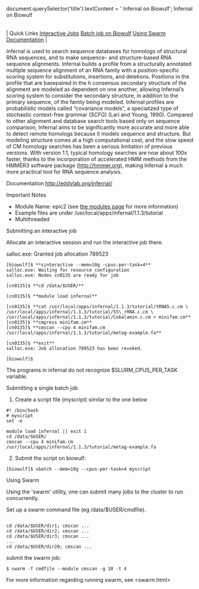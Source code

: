 

document.querySelector('title').textContent = ' Infernal on Biowulf';
 Infernal on Biowulf


|  |
| --- |
| 
Quick Links
[Interactive Jobs](#int)
[Batch job on Biowulf](#batch)
[Using Swarm](#swarm)
[Documentation](#doc)
 |


Infernal is used to search sequence databases for homologs of structural RNA sequences, and to make
sequence- and structure-based RNA sequence alignments. Infernal builds a profile from a structurally
annotated multiple sequence alignment of an RNA family with a position-specific scoring system for substitutions, insertions, and deletions. Positions in the profile that are basepaired in the h consensus secondary
structure of the alignment are modeled as dependent on one another, allowing Infernal’s scoring system to
consider the secondary structure, in addition to the primary sequence, of the family being modeled. Infernal
profiles are probabilistic models called “covariance models”, a specialized type of stochastic context-free
grammar (SCFG) (Lari and Young, 1990).
Compared to other alignment and database search tools based only on sequence comparison, Infernal
aims to be significantly more accurate and more able to detect remote homologs because it models sequence and structure. But modeling structure comes at a high computational cost, and the slow speed of
CM homology searches has been a serious limitation of previous versions. With version 1.1, typical homology searches are now about 100x faster, thanks to the incorporation of accelerated HMM methods from the
HMMER3 software package (http://hmmer.org), making Infernal a much more practical tool for RNA
sequence analysis.


Documentation
<http://eddylab.org/infernal/>


Important Notes
* Module Name: epic2 (see [the modules page](/apps/modules.html) for more information)
* Example files are under /usr/local/apps/infernal/1.1.3/tutorial
* Multithreaded


Submitting an interactive job

Allocate an interactive session and run the interactive job there.



salloc.exe: Granted job allocation 789523
```
[biowulf]$ **sinteractive --mem=10g -cpus-per-task=4**
salloc.exe: Waiting for resource configuration
salloc.exe: Nodes cn0135 are ready for job

[cn0135]$ **cd /data/$USER/**

[cn0135]$ **module load infernal**

[cn0135]$ **cat /usr/local/apps/infernal/1.1.3/tutorial/tRNA5.c.cm \
/usr/local/apps/infernal/1.1.3/tutorial/5S\_rRNA.c.cm \
/usr/local/apps/infernal/1.1.3/tutorial/Cobalamin.c.cm > minifam.cm**
[cn0135]$ **cmpress minifam.cm**
[cn0135]$ **cmscan --cpu 4 minifam.cm /usr/local/apps/infernal/1.1.3/tutorial/metag-example.fa**

[cn0135]$ **exit**
salloc.exe: Job allocation 789523 has been revoked.

[biowulf]$
```

The programs in infernal do not recognize $SLURM\_CPUS\_PER\_TASK variable.

Submitting a single batch job
1. Create a script file (myscript) similar to the one below

```
#! /bin/bash
# myscript
set -e

module load infernal || exit 1
cd /data/$USER/
cmscan --cpu 4 minifam.cm /usr/local/apps/infernal/1.1.3/tutorial/metag-example.fa

```

2. Submit the script on biowulf: 
 
 
```
[biowulf]$ sbatch --mem=10g --cpus-per-task=4 myscript
```


Using Swarm

Using the 'swarm' utility, one can submit many jobs to the cluster to run concurrently. 


Set up a swarm command file (eg /data/$USER/cmdfile). 



```

cd /data/$USER/dir1; cmscan ...
cd /data/$USER/dir2; cmscan ...
cd /data/$USER/dir3; cmscan ...
...
cd /data/$USER/dir20; cmscan ...

```


 submit the swarm job:
 
```
$ swarm -f cmdfile --module cmscan -g 10 -t 4
```

For more information regarding running swarm, see <swarm.html>





















